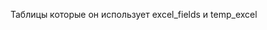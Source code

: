 Таблицы которые он использует excel_fields и temp_excel 
<img src="http://vs-go.site/wp-content/uploads/2019/09/Screenshot_7.png" alt="" data-id="121" class="wp-image-121" srcset="http://vs-go.site/wp-content/uploads/2019/09/Screenshot_7.png 376w, http://vs-go.site/wp-content/uploads/2019/09/Screenshot_7-300x164.png 300w" sizes="(max-width: 376px) 100vw, 376px">
